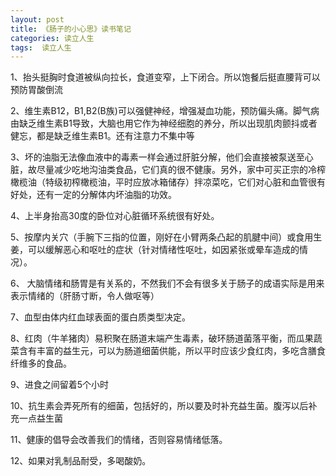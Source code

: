 ```yaml
---
layout: post
title: 《肠子的小心思》读书笔记
categories: 读立人生
tags:  读立人生
---
```


1、抬头挺胸时食道被纵向拉长，食道变窄，上下闭合。所以饱餐后挺直腰背可以预防胃酸倒流

2、维生素B12，B1,B2(B族)可以强健神经，增强凝血功能，预防偏头痛。脚气病由缺乏维生素B1导致，大脑也用它作为神经细胞的养分，所以出现肌肉颤抖或者健忘，都是缺乏维生素B1。还有注意力不集中等

3、坏的油脂无法像血液中的毒素一样会通过肝脏分解，他们会直接被泵送至心脏，故尽量减少吃地沟油类食品，它们真的很不健康。另外，家中可买正宗的冷榨橄榄油（特级初榨橄榄油，平时应放冰箱储存）拌凉菜吃，它们对心脏和血管很有好处，还有一定的分解体内坏油脂的功效。

4、上半身抬高30度的卧位对心脏循环系统很有好处。

5、按摩内关穴（手腕下三指的位置，刚好在小臂两条凸起的肌腱中间）或食用生姜，可以缓解恶心和呕吐的症状（针对情绪性呕吐，如因紧张或晕车造成的情况）。

6、 大脑情绪和肠胃是有关系的，不然我们不会有很多关于肠子的成语实际是用来表示情绪的（肝肠寸断，令人做呕等）

7、血型由体内红血球表面的蛋白质类型决定。

8、红肉（牛羊猪肉）易积聚在肠道末端产生毒素，破环肠道菌落平衡，而瓜果蔬菜含有丰富的益生元，可以为肠道细菌供能，所以平时应该少食红肉，多吃含膳食纤维多的食品。

9、进食之间留着5个小时

10、抗生素会弄死所有的细菌，包括好的，所以要及时补充益生菌。腹泻以后补充一点益生菌

11、健康的倡导会改善我们的情绪，否则容易情绪低落。

12、如果对乳制品耐受，多喝酸奶。